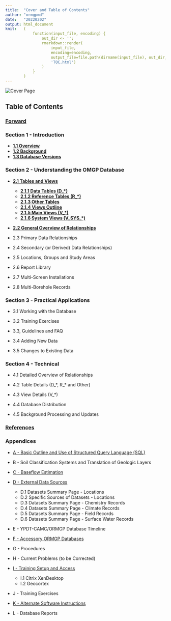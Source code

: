 ```yaml
---
title:  "Cover and Table of Contents"
author: "ormgpmd"
date:   "20220202"
output: html_document
knit:   (
            function(input_file, encoding) {
                out_dir <- '';
                rmarkdown::render(
                    input_file,
                    encoding=encoding,
                    output_file=file.path(dirname(input_file), out_dir,
                    'TOC.html')
                )
            }
        )
---
```


![Cover Page](/database-manual/Cover/cover.jpg)

## Table of Contents

### [Forward](/database-manual/Forward/Forward.html)

### Section 1 - Introduction

* **[1.1 Overview](/database-manual/01_Introduction/01_01-02_Overview_and_Background.html)**
* **[1.2 Background](/database-manual/01_Introduction/01_01-02_Overview_and_Background.html)**
* **[1.3 Database Versions](/database-manual/01_Introduction/01_03_Database_Versions.html)**

### Section 2 - Understanding the OMGP Database

* **[2.1 Tables and Views](/database-manual/02_Understanding_ORMGP_Database/02_01_Tables_and_Views/02_01_Tables_and_Views.html)**

    + **[2.1.1 Data Tables (D_\*)](/database-manual/02_Understanding_ORMGP_Database/02_01_Tables_and_Views/02_01_01_Data_Tables.html)**
    + **[2.1.2 Reference Tables (R_\*)](/database-manual/02_Understanding_ORMGP_Database/02_01_Tables_and_Views/02_01_02_Reference_Tables.html)**
    + **[2.1.3 Other Tables](/database-manual/02_Understanding_ORMGP_Database/02_01_Tables_and_Views/02_01_03_Other_Tables.html)**
    + **[2.1.4 Views Outline](/database-manual/02_Understanding_ORMGP_Database/02_01_Tables_and_Views/02_01_04_Views.html)**
    + **[2.1.5 Main Views (V_\*)](/database-manual/02_Understanding_ORMGP_Database/02_01_Tables_and_Views/02_01_05_Main_Views.html)**
    + **[2.1.6 System Views (V_SYS_\*)](/database-manual/02_Understanding_ORMGP_Database/02_01_Tables_and_Views/02_01_06_System_Views.html)**

* **[2.2 General Overview of Relationships](/database-manual/02_Understanding_ORMGP_Database/02_02_General_Overview_of_Relationships/02_02_General_Overview_of_Relationships.html)**

* 2.3 Primary Data Relationships

* 2.4 Secondary (or Derived) Data Relationships)

* 2.5 Locations, Groups and Study Areas

* 2.6 Report Library

* 2.7 Multi-Screen Installations

* 2.8 Multi-Borehole Records

### Section 3 - Practical Applications

* 3.1 Working with the Database

* 3.2 Training Exercises

* 3.3, Guidelines and FAQ

* 3.4 Adding New Data

* 3.5 Changes to Existing Data

### Section 4 - Technical

* 4.1 Detailed Overview of Relationships

* 4.2 Table Details (D_\*, R_\* and Other)

* 4.3 View Details (V_\*)

* 4.4 Database Distribution

* 4.5 Background Processing and Updates

### [References](/database-manual/References/References.html)

### Appendices

* [A - Basic Outline and Use of Structured Query Language (SQL)](/database-manual/Appendices/A_SQL_Outline/A_SQL_Outline.html)

* B - Soil Classification Systems and Translation of Geologic Layers

* [C - Baseflow Estimation](/database-manual/Appendices/C_Baseflow/C_Baseflow_Estimation.html)

* [D - External Data Sources](/database-manual/Appendices/D_External_Data/D_External_Data_Sources.html)

    + D.1 Datasets Summary Page - Locations
    + D.2 Specific Sources of Datasets - Locations
    + D.3 Datasets Summary Page - Chemistry Records
    + D.4 Datasets Summary Page - Climate Records
    + D.5 Datasets Summary Page - Field Records
    + D.6 Datasets Summary Page - Surface Water Records

* E - YPDT-CAMC/ORMGP Database Timeline

* [F - Accessory ORMGP Databases](/database-manual/Appendices/F_Accessory_Databases/F_Accessory_Databases.html)

* G - Procedures

* H - Current Problems (to be Corrected)

* [I - Training Setup and Access](/database-manual/Appendices/I_Training_Setup/I_Training_Setup.html)

    + I.1 Citrix XenDesktop
    + I.2 Geocortex

* J - Training Exercises

* [K - Alternate Software Instructions](/database-manual/Appendices/K_Alternate_Software.html)

* L - Database Reports


